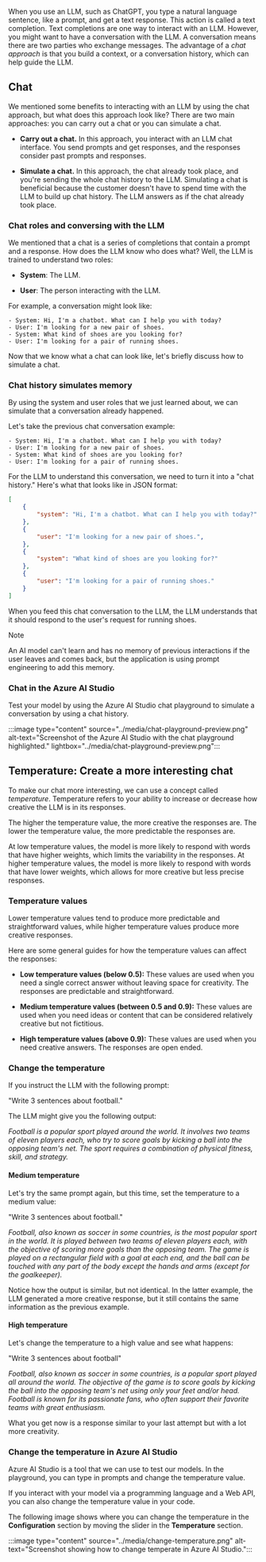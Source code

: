 When you use an LLM, such as ChatGPT, you type a natural language sentence, like a prompt, and get a text response. This action is called a text completion. Text completions are one way to interact with an LLM. However, you might want to have a conversation with the LLM. A conversation means there are two parties who exchange messages. The advantage of a *chat approach* is that you build a context, or a conversation history, which can help guide the LLM.

## Chat

We mentioned some benefits to interacting with an LLM by using the chat approach, but what does this approach look like? There are two main approaches: you can carry out a chat or you can simulate a chat.

- **Carry out a chat.** In this approach, you interact with an LLM chat interface. You send prompts and get responses, and the responses consider past prompts and responses.

- **Simulate a chat.** In this approach, the chat already took place, and you're sending the whole chat history to the LLM. Simulating a chat is beneficial because the customer doesn't have to spend time with the LLM to build up chat history. The LLM answers as if the chat already took place.

### Chat roles and conversing with the LLM

We mentioned that a chat is a series of completions that contain a prompt and a response. How does the LLM know who does what? Well, the LLM is trained to understand two roles:

- **System**: The LLM.

- **User**: The person interacting with the LLM.

For example, a conversation might look like:

```text
- System: Hi, I'm a chatbot. What can I help you with today?
- User: I'm looking for a new pair of shoes.
- System: What kind of shoes are you looking for?
- User: I'm looking for a pair of running shoes.
```

Now that we know what a chat can look like, let's briefly discuss how to simulate a chat.

### Chat history simulates memory

By using the system and user roles that we just learned about, we can simulate that a conversation already happened.

Let's take the previous chat conversation example:

```text
- System: Hi, I'm a chatbot. What can I help you with today?
- User: I'm looking for a new pair of shoes.
- System: What kind of shoes are you looking for?
- User: I'm looking for a pair of running shoes.
```

For the LLM to understand this conversation, we need to turn it into a "chat history." Here's what that looks like in JSON format:

```json
[
    {
        "system": "Hi, I'm a chatbot. What can I help you with today?"
    }, 
    {
        "user": "I'm looking for a new pair of shoes.",
    },
    {
        "system": "What kind of shoes are you looking for?" 
    },
    {
        "user": "I'm looking for a pair of running shoes."
    }
]
```

When you feed this chat conversation to the LLM, the LLM understands that it should respond to the user's request for running shoes.

> [!NOTE]
> An AI model can't learn and has no memory of previous interactions if the user leaves and comes back, but the application is using prompt engineering to add this memory.

### Chat in the Azure AI Studio

Test your model by using the Azure AI Studio chat playground to simulate a conversation by using a chat history.

:::image type="content" source="../media/chat-playground-preview.png" alt-text="Screenshot of the Azure AI Studio with the chat playground highlighted." lightbox="../media/chat-playground-preview.png":::

## Temperature: Create a more interesting chat

To make our chat more interesting, we can use a concept called *temperature*. Temperature refers to your ability to increase or decrease how creative the LLM is in its responses.

The higher the temperature value, the more creative the responses are. The lower the temperature value, the more predictable the responses are.

At low temperature values, the model is more likely to respond with words that have higher weights, which limits the variability in the responses. At higher temperature values, the model is more likely to respond with words that have lower weights, which allows for more creative but less precise responses.

### Temperature values

Lower temperature values tend to produce more predictable and straightforward values, while higher temperature values produce more creative responses.

Here are some general guides for how the temperature values can affect the responses:

- **Low temperature values (below 0.5):** These values are used when you need a single correct answer without leaving space for creativity. The responses are predictable and straightforward.

- **Medium temperature values (between 0.5 and 0.9):** These values are used when you need ideas or content that can be considered relatively creative but not fictitious.

- **High temperature values (above 0.9):** These values are used when you need creative answers. The responses are open ended.

### Change the temperature

If you instruct the LLM with the following prompt:

   "Write 3 sentences about football."

The LLM might give you the following output:

   *Football is a popular sport played around the world. It involves two teams of eleven players each, who try to score goals by kicking a ball into the opposing team's net. The sport requires a combination of physical fitness, skill, and strategy.*

#### Medium temperature

Let's try the same prompt again, but this time, set the temperature to a medium value:

   "Write 3 sentences about football."

   *Football, also known as soccer in some countries, is the most popular sport in the world. It is played between two teams of eleven players each, with the objective of scoring more goals than the opposing team. The game is played on a rectangular field with a goal at each end, and the ball can be touched with any part of the body except the hands and arms (except for the goalkeeper).*

Notice how the output is similar, but not identical. In the latter example, the LLM generated a more creative response, but it still contains the same information as the previous example.

#### High temperature

Let's change the temperature to a high value and see what happens:

   "Write 3 sentences about football"

   *Football, also known as soccer in some countries, is a popular sport played all around the world. The objective of the game is to score goals by kicking the ball into the opposing team's net using only your feet and/or head. Football is known for its passionate fans, who often support their favorite teams with great enthusiasm.*

What you get now is a response similar to your last attempt but with a lot more creativity.

### Change the temperature in Azure AI Studio

Azure AI Studio is a tool that we can use to test our models. In the playground, you can type in prompts and change the temperature value.

If you interact with your model via a programming language and a Web API, you can also change the temperature value in your code.

The following image shows where you can change the temperature in the **Configuration** section by moving the slider in the **Temperature** section.

:::image type="content" source="../media/change-temperature.png" alt-text="Screenshot showing how to change temperate in Azure AI Studio.":::